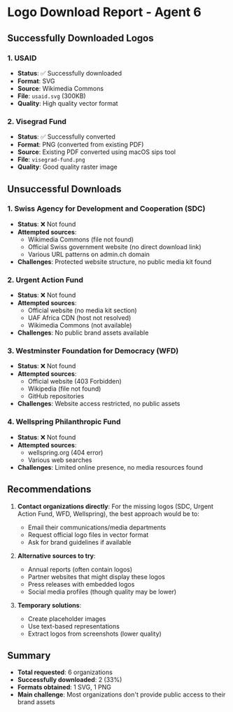 # Logo Download Report - Agent 6

## Successfully Downloaded Logos

### 1. USAID
- **Status**: ✅ Successfully downloaded
- **Format**: SVG
- **Source**: Wikimedia Commons
- **File**: `usaid.svg` (300KB)
- **Quality**: High quality vector format

### 2. Visegrad Fund
- **Status**: ✅ Successfully converted
- **Format**: PNG (converted from existing PDF)
- **Source**: Existing PDF converted using macOS sips tool
- **File**: `visegrad-fund.png`
- **Quality**: Good quality raster image

## Unsuccessful Downloads

### 1. Swiss Agency for Development and Cooperation (SDC)
- **Status**: ❌ Not found
- **Attempted sources**:
  - Wikimedia Commons (file not found)
  - Official Swiss government website (no direct download link)
  - Various URL patterns on admin.ch domain
- **Challenges**: Protected website structure, no public media kit found

### 2. Urgent Action Fund
- **Status**: ❌ Not found
- **Attempted sources**:
  - Official website (no media kit section)
  - UAF Africa CDN (host not resolved)
  - Wikimedia Commons (not available)
- **Challenges**: No public brand assets available

### 3. Westminster Foundation for Democracy (WFD)
- **Status**: ❌ Not found
- **Attempted sources**:
  - Official website (403 Forbidden)
  - Wikipedia (file not found)
  - GitHub repositories
- **Challenges**: Website access restricted, no public assets

### 4. Wellspring Philanthropic Fund
- **Status**: ❌ Not found
- **Attempted sources**:
  - wellspring.org (404 error)
  - Various web searches
- **Challenges**: Limited online presence, no media resources found

## Recommendations

1. **Contact organizations directly**: For the missing logos (SDC, Urgent Action Fund, WFD, Wellspring), the best approach would be to:
   - Email their communications/media departments
   - Request official logo files in vector format
   - Ask for brand guidelines if available

2. **Alternative sources to try**:
   - Annual reports (often contain logos)
   - Partner websites that might display these logos
   - Press releases with embedded logos
   - Social media profiles (though quality may be lower)

3. **Temporary solutions**:
   - Create placeholder images
   - Use text-based representations
   - Extract logos from screenshots (lower quality)

## Summary
- **Total requested**: 6 organizations
- **Successfully downloaded**: 2 (33%)
- **Formats obtained**: 1 SVG, 1 PNG
- **Main challenge**: Most organizations don't provide public access to their brand assets